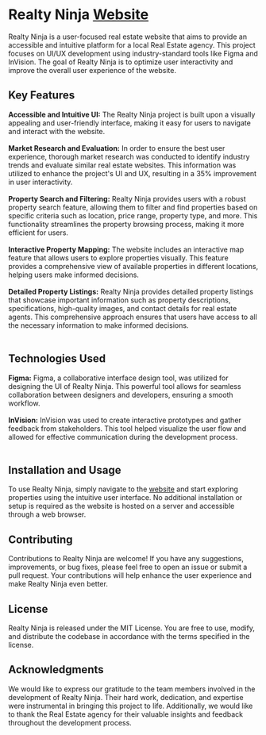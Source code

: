 # Realty Ninja [Website](https://aksharpatel142844.invisionapp.com/console/share/D5ZFT83APMH/896012396)

Realty Ninja is a user-focused real estate website that aims to provide an accessible and intuitive platform for a local Real Estate agency. This project focuses on UI/UX development using industry-standard tools like Figma and InVision. The goal of Realty Ninja is to optimize user interactivity and improve the overall user experience of the website.

## Key Features

**Accessible and Intuitive UI:** The Realty Ninja project is built upon a visually appealing and user-friendly interface, making it easy for users to navigate and interact with the website.<br><br>
**Market Research and Evaluation:** In order to ensure the best user experience, thorough market research was conducted to identify industry trends and evaluate similar real estate websites. This information was utilized to enhance the project's UI and UX, resulting in a 35% improvement in user interactivity.<br><br>
**Property Search and Filtering:** Realty Ninja provides users with a robust property search feature, allowing them to filter and find properties based on specific criteria such as location, price range, property type, and more. This functionality streamlines the property browsing process, making it more efficient for users. <br><br>
**Interactive Property Mapping:** The website includes an interactive map feature that allows users to explore properties visually. This feature provides a comprehensive view of available properties in different locations, helping users make informed decisions.<br><br>
**Detailed Property Listings:** Realty Ninja provides detailed property listings that showcase important information such as property descriptions, specifications, high-quality images, and contact details for real estate agents. This comprehensive approach ensures that users have access to all the necessary information to make informed decisions.<br><br>

## Technologies Used

**Figma:** Figma, a collaborative interface design tool, was utilized for designing the UI of Realty Ninja. This powerful tool allows for seamless collaboration between designers and developers, ensuring a smooth workflow. <br><br>
**InVision:** InVision was used to create interactive prototypes and gather feedback from stakeholders. This tool helped visualize the user flow and allowed for effective communication during the development process.<br><br>

## Installation and Usage

To use Realty Ninja, simply navigate to the [website](https://aksharpatel142844.invisionapp.com/console/share/D5ZFT83APMH/896012396) and start exploring properties using the intuitive user interface. No additional installation or setup is required as the website is hosted on a server and accessible through a web browser.<br>

## Contributing

Contributions to Realty Ninja are welcome! If you have any suggestions, improvements, or bug fixes, please feel free to open an issue or submit a pull request. Your contributions will help enhance the user experience and make Realty Ninja even better.

## License

Realty Ninja is released under the MIT License. You are free to use, modify, and distribute the codebase in accordance with the terms specified in the license.

## Acknowledgments

We would like to express our gratitude to the team members involved in the development of Realty Ninja. Their hard work, dedication, and expertise were instrumental in bringing this project to life. Additionally, we would like to thank the Real Estate agency for their valuable insights and feedback throughout the development process.

